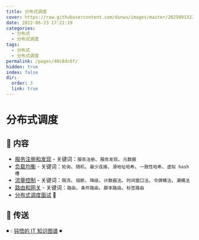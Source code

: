 ```yaml
---
title: 分布式调度
cover: https://raw.githubusercontent.com/dunwu/images/master/202509132328552.png
date: 2022-06-23 17:21:19
categories:
  - 分布式
  - 分布式调度
tags:
  - 分布式
  - 分布式调度
permalink: /pages/40c8dc6f/
hidden: true
index: false
dir:
  order: 3
  link: true
---
```


# 分布式调度

## 📖 内容

- [服务注册和发现](服务注册和发现.md) - 关键词：`服务注册`、`服务发现`、`元数据`
- [负载均衡](负载均衡.md) - 关键词：`轮询`、`随机`、`最少连接`、`源地址哈希`、`一致性哈希`、`虚拟 hash 槽`
- [流量控制](流量控制.md) - 关键词：`限流`、`熔断`、`降级`、`计数器法`、`时间窗口法`、`令牌桶法`、`漏桶法`
- [路由和网关](网关路由.md) - 关键词：`路由`、`条件路由`、`脚本路由`、`标签路由`
- [分布式调度面试](分布式调度面试.md) 💯

## 🚪 传送

◾ 💧 [钝悟的 IT 知识图谱](https://dunwu.github.io/waterdrop/) ◾